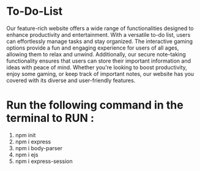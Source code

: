 # To-Do-List
Our feature-rich website offers a wide range of functionalities designed to enhance productivity and entertainment. With a versatile to-do list, users can effortlessly manage tasks and stay organized. The interactive gaming options provide a fun and engaging experience for users of all ages, allowing them to relax and unwind. Additionally, our secure note-taking functionality ensures that users can store their important information and ideas with peace of mind. Whether you're looking to boost productivity, enjoy some gaming, or keep track of important notes, our website has you covered with its diverse and user-friendly features.

# Run the following command in the terminal to RUN : 
   1. npm init
   2. npm i express
   3. npm i body-parser
   4. npm i ejs
   5. npm i express-session
